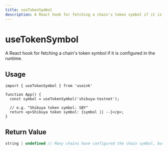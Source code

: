 ```yaml
---
title: useTokenSymbol
description: A React hook for fetching a chain's token symbol if it is configured in the runtime.
---
```


# useTokenSymbol

A React hook for fetching a chain's token symbol if it is configured in the runtime.

## Usage

```tsx
import { useTokenSymbol } from 'useink'

function App() {
  const symbol = useTokenSymbol('shibuya-testnet');

  // e.g. "Shibuya token symbol: SBY"
  return <p>Shibuya token symbol: {symbol || --}</p>;
}
```

## Return Value

```ts
string | undefined // Many chains have configured the chain symbol, but some have not.
```